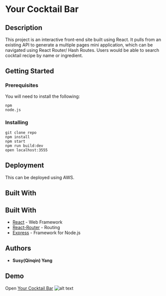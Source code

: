 # Your Cocktail Bar

## Description

This project is an interactive front-end site built using React. It pulls from an existing API to generate a multiple pages mini application, which can be navigated using React Router/ Hash Routes. Users would be able to search cocktail recipe by name or ingredient. 

## Getting Started

### Prerequisites

You will need to install the following:

```
npm
node.js
```

### Installing

```
git clone repo
npm install
npm start
npm run build:dev
open localhost:3555
```

## Deployment

This can be deployed using AWS.

## Built With

## Built With

- [React](https://reactjs.org/docs/forms.html) - Web Framework
- [React-Router](https://reacttraining.com/react-router/) - Routing
- [Express](https://expressjs.com/) - Framework for Node.js

## Authors

- **Susy(Qinqin) Yang**

## Demo

Open [Your Cocktail Bar](https://bit.ly/yourcocktailbar)
![alt text](http://g.recordit.co/f4uyDxJrN7.gif)
